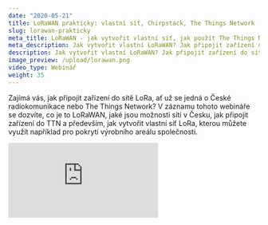 ```yaml
---
date: "2020-05-21"
title: LoRaWAN prakticky: vlastní síť, Chirpstack, The Things Network
slug: lorawan-prakticky
meta_title: LoRaWAN - jak vytvořit vlastní síť, jak použít The Things Network, záznam webináře | HARDWARIO
meta_description: Jak vytvořit vlastní LoRaWAN? Jak připojit zařízení do sítě LoRa, ať už se jedná o České radiokomunikace nebo The Things Network?
description: Jak vytvořit vlastní LoRaWAN? Jak připojit zařízení do sítě LoRa, ať už se jedná o České radiokomunikace nebo The Things Network?
image_preview: /upload/lorawan.png
video_type: Webinář
weight: 35
---
```


Zajímá vás, jak připojit zařízení do sítě LoRa, ať už se jedná o České radiokomunikace nebo The Things Network? V záznamu tohoto webináře se dozvíte, co je to LoRaWAN, jaké jsou možnosti sítí v Česku, jak připojit zařízení do TTN a především, jak vytvořit vlastní síť LoRa, kterou můžete využít například pro pokrytí výrobního areálu společnosti.

<div class = "video-container">
<iframe src="https://www.youtube.com/embed/qMK4uZR-Tbk?modestbranding=1&amp;showinfo=0&amp;rel=0&amp;html5=1&amp;widgetid=2" frameborder="0" allow="accelerometer; autoplay; encrypted-media; gyroscope; picture-in-picture" allowfullscreen></iframe>
</div>
